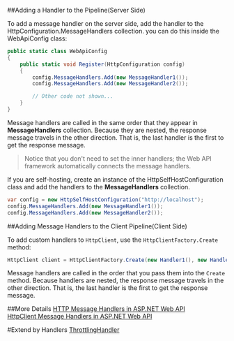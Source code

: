 ##Adding a Handler to the Pipeline(Server Side)

To add a message handler on the server side, add the handler to the HttpConfiguration.MessageHandlers collection. 
you can do this inside the WebApiConfig class:

``` c#
public static class WebApiConfig
{
    public static void Register(HttpConfiguration config)
    {
        config.MessageHandlers.Add(new MessageHandler1());
        config.MessageHandlers.Add(new MessageHandler2());

        // Other code not shown...
    }
}
```

Message handlers are called in the same order that they appear in **MessageHandlers** collection. Because they are nested, the response message travels in the other direction. That is, the last handler is the first to get the response message.

>Notice that you don't need to set the inner handlers; the Web API framework automatically connects the message handlers.

If you are self-hosting, create an instance of the HttpSelfHostConfiguration class and add the handlers to the **MessageHandlers** collection.

``` c#
var config = new HttpSelfHostConfiguration("http://localhost");
config.MessageHandlers.Add(new MessageHandler1());
config.MessageHandlers.Add(new MessageHandler2());
```


##Adding Message Handlers to the Client Pipeline(Client Side)

To add custom handlers to `HttpClient`, use the `HttpClientFactory.Create` method:

```c#
HttpClient client = HttpClientFactory.Create(new Handler1(), new Handler2(), new Handler3());
```

Message handlers are called in the order that you pass them into the `Create` method. Because handlers are nested, the response message travels in the other direction. That is, the last handler is the first to get the response message.

##More Details
[HTTP Message Handlers in ASP.NET Web API](http://www.asp.net/web-api/overview/advanced/http-message-handlers)    
[HttpClient Message Handlers in ASP.NET Web API](http://www.asp.net/web-api/overview/advanced/httpclient-message-handlers) 

#Extend by Handlers
[ThrottlingHandler](https://github.com/stefanprodan/WebApiThrottle)